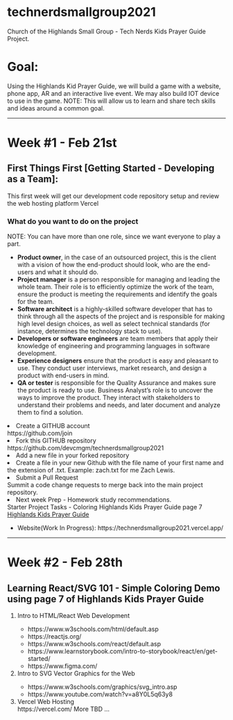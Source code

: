 # technerdsmallgroup2021

Church of the Highlands Small Group - Tech Nerds Kids Prayer Guide Project.

<h1>Goal:</h1>
  Using the Highlands Kid Prayer Guide, we will build a game with a website, phone app, AR and an interactive live event. We may also build IOT device to use in the game.
NOTE: This will allow us to learn and share tech skills and ideas around a common goal.
<hr/>
<h1>Week #1 - Feb 21st</h1>
<h2>First Things First [Getting Started - Developing as a Team]:</h2>
<p>This first week will get our development code repository setup and review the web hosting platform Vercel</p>
<h3>What do you want to do on the project </h3>
NOTE: You can have more than one role, since we want everyone to play a part.
<ul>
<li><b>Product owner</b>, in the case of an outsourced project, this is the client with a vision of how the end-product should look, who are the end-users and what it should do.</li> 

<li><b>Project manager</b> is a person responsible for managing and leading the whole team. Their role is to efficiently optimize the work of the team, ensure the product is meeting the requirements and identify the goals for the team. </li>

<li><b>Software architect</b> is a highly-skilled software developer that has to think through all the aspects of the project and is responsible for making high level design choices, as well as select technical standards (for instance, determines the technology stack to use).</li>

<li><b>Developers or software engineers</b> are team members that apply their knowledge of engineering and programming languages in software development. </li>

<li><b>Experience designers</b> ensure that the product is easy and pleasant to use. They conduct user interviews, market research, and design a product with end-users in mind.  </li>

<li><b>QA or tester</b> is responsible for the Quality Assurance and makes sure the product is ready to use. 
Business Analyst’s role is to uncover the ways to improve the product. They interact with stakeholders to understand their problems and needs, and later document and analyze them to find a solution. </li>
</ul
<ol>
<li>Create a GITHUB account</li>
https://github.com/join
<li>Fork this GITHUB repository</li>
https://github.com/devcmgm/technerdsmallgroup2021
<li>Add a new file in your forked repository<li>
Create a file in your new Github with the file name of your first name and the extension of .txt.
Example:  zach.txt for me Zach Lewis.
<li>Submit a Pull Request</li>
Summit a code change requests to merge back into the main project repository.
<li>Next week Prep - Homework study recommendations.</li>
Starter Project Tasks - Coloring Highlands Kids Prayer Guide page 7
<a href=https://github.com/devcmgm/technerdsmallgroup2021/blob/main/docs/kids-prayer-guide.pdf>Highlands Kids Prayer Guide</a>
<ul><li>Website(Work In Progress): https://technerdsmallgroup2021.vercel.app/</li></ul>
</ol>
<hr/>
<h1>Week #2 - Feb 28th</h1>
<h2>Learning React/SVG 101 - Simple Coloring Demo using page 7 of Highlands Kids Prayer Guide</h2>
<ol>
<li>Intro to HTML/React Web Development</li>
<ul>
<li>https://www.w3schools.com/html/default.asp</li>
<li>https://reactjs.org/ </li>
<li>https://www.w3schools.com/react/default.asp</li>
<li>https://www.learnstorybook.com/intro-to-storybook/react/en/get-started/</li>
<li>https://www.figma.com/</li>
</ul>
<li>Intro to SVG Vector Graphics for the Web</li>
<ul>
<li>https://www.w3schools.com/graphics/svg_intro.asp</li>
<li>https://www.youtube.com/watch?v=a8Y0L5q63y8</li>
</ul>
<li>Vercel Web Hosting</li>
https://vercel.com/
</ul>
More TBD ...
</ol>
